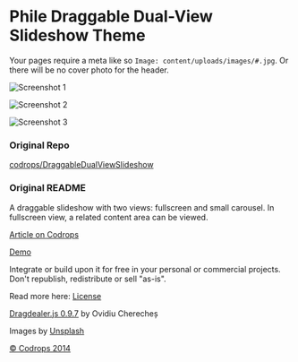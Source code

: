 Phile Draggable Dual-View Slideshow Theme
=========================================

Your pages require a meta like so `Image: content/uploads/images/#.jpg`. Or there will be no cover photo for the header.

![Screenshot 1](https://raw.github.com/PhileCMS/draggable-theme/master/screenshot1.jpeg)

![Screenshot 2](https://raw.github.com/PhileCMS/draggable-theme/master/screenshot2.jpeg)

![Screenshot 3](https://raw.github.com/PhileCMS/draggable-theme/master/screenshot3.jpeg)

### Original Repo

[codrops/DraggableDualViewSlideshow](https://github.com/codrops/DraggableDualViewSlideshow)

### Original README

A draggable slideshow with two views: fullscreen and small carousel. In fullscreen view, a related content area can be viewed.

[Article on Codrops](http://tympanus.net/codrops/?p=19332)

[Demo](http://tympanus.net/Development/DraggableFullscreenSlideshow/)

Integrate or build upon it for free in your personal or commercial projects. Don't republish, redistribute or sell "as-is".

Read more here: [License](http://tympanus.net/codrops/licensing/)

[Dragdealer.js 0.9.7](http://github.com/skidding/dragdealer) by Ovidiu Cherecheș

Images by [Unsplash](http://unsplash.com)

[© Codrops 2014](http://www.codrops.com)
